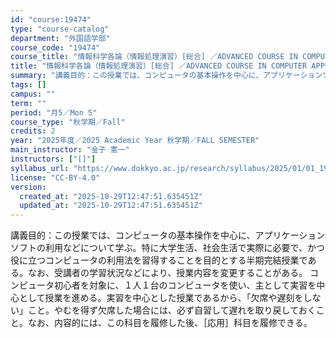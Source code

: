 ```yaml
---
id: "course:19474"
type: "course-catalog"
department: "外国語学部"
course_code: "19474"
course_title: "情報科学各論（情報処理演習）[総合] ／ADVANCED COURSE IN COMPUTER APPLICATIONS"
title: "情報科学各論（情報処理演習）[総合] ／ADVANCED COURSE IN COMPUTER APPLICATIONS"
summary: "講義目的：この授業では、コンピュータの基本操作を中心に、アプリケーションソフトの利用などについて学ぶ。特に大学生活、社会生活で実際に必要で、かつ役に立つコンピュータの利用法を習得することを目的とする半期完結授業である。なお、受講者の学習状況…"
tags: []
campus: ""
term: ""
period: "月5／Mon 5"
course_type: "秋学期／Fall"
credits: 2
year: "2025年度／2025 Academic Year 秋学期／FALL SEMESTER"
main_instructor: "金子 憲一"
instructors: ["[]"]
syllabus_url: "https://www.dokkyo.ac.jp/research/syllabus/2025/01/01_19474_ja_JP.html"
license: "CC-BY-4.0"
version:
  created_at: "2025-10-29T12:47:51.635451Z"
  updated_at: "2025-10-29T12:47:51.635451Z"
---
```

講義目的：この授業では、コンピュータの基本操作を中心に、アプリケーションソフトの利用などについて学ぶ。特に大学生活、社会生活で実際に必要で、かつ役に立つコンピュータの利用法を習得することを目的とする半期完結授業である。なお、受講者の学習状況などにより、授業内容を変更することがある。 コンピュータ初心者を対象に、１人１台のコンピュータを使い、主として実習を中心として授業を進める。実習を中心とした授業であるから、「欠席や遅刻をしない」こと。やむを得ず欠席した場合には、必ず自習して遅れを取り戻しておくこと。なお、内容的には、この科目を履修した後、［応用］科目を履修できる。
